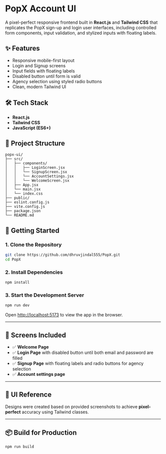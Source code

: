 # PopX Account UI

A pixel-perfect responsive frontend built in **React.js** and **Tailwind CSS** that replicates the PopX sign-up and login user interfaces, including controlled form components, input validation, and stylized inputs with floating labels.

## ✨ Features

- Responsive mobile-first layout
- Login and Signup screens
- Input fields with floating labels
- Disabled button until form is valid
- Agency selection using styled radio buttons
- Clean, modern Tailwind UI

## 🛠 Tech Stack

- **React.js**
- **Tailwind CSS**
- **JavaScript (ES6+)**

## 📁 Project Structure

```
popx-ui/
├── src/
│   ├── components/
│   │   ├── LoginScreen.jsx
│   │   └── SignupScreen.jsx
│   │   └── AccountSettings.jsx
│   │   └── WelcomeScreen.jsx
│   ├── App.jsx
│   └── main.jsx
│   └── index.css
├── public/
├── eslint.config.js
├── vite.config.js
├── package.json
└── README.md
```

## 🚀 Getting Started

### 1. Clone the Repository

```bash
git clone https://github.com/dhruvjindal555/PopX.git
cd PopX
```

### 2. Install Dependencies

```bash
npm install
```

### 3. Start the Development Server

```bash
npm run dev
```

Open [http://localhost:5173](http://localhost:5173) to view the app in the browser.

---

## 🧪 Screens Included

- ✅ **Welcome Page**
- ✅ **Login Page** with disabled button until both email and password are filled
- ✅ **Signup Page** with floating labels and radio buttons for agency selection
- ✅ **Account settings page** 

---

## 📸 UI Reference

Designs were created based on provided screenshots to achieve **pixel-perfect** accuracy using Tailwind classes.

---

## 📦 Build for Production

```bash
npm run build
```
